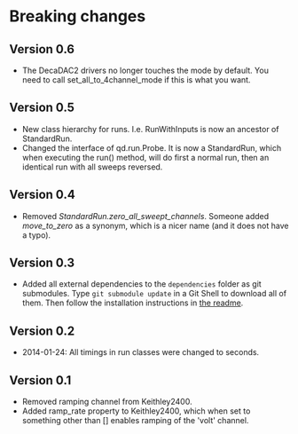 # Breaking changes

## Version 0.6

* The DecaDAC2 drivers no longer touches the mode by default. You need to call
  set_all_to_4channel_mode if this is what you want.

## Version 0.5

* New class hierarchy for runs. I.e. RunWithInputs is now an ancestor of StandardRun.
* Changed the interface of qd.run.Probe. It is now a StandardRun, which when
  executing the run() method, will do first a normal run, then an identical run
  with all sweeps reversed.

## Version 0.4

* Removed *StandardRun.zero_all_sweept_channels*. Someone added *move_to_zero*
  as a synonym, which is a nicer name (and it does not have a typo).

## Version 0.3

* Added all external dependencies to the `dependencies` folder as git
  submodules. Type `git submodule update` in a Git Shell to download all of
  them. Then follow the installation instructions in [the readme](README.md).

## Version 0.2

* 2014-01-24: All timings in run classes were changed to seconds.

## Version 0.1

* Removed ramping channel from Keithley2400.
* Added ramp_rate property to Keithley2400, which when set to something other
  than [] enables ramping of the 'volt' channel.
